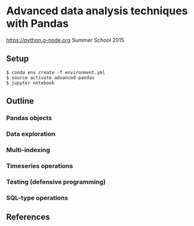 # Advanced data analysis techniques with Pandas

https://python.g-node.org Summer School 2015

## Setup

    $ conda env create -f environment.yml
    $ source activate advanced-pandas
    $ jupyter notebook

## Outline

### Pandas objects

### Data exploration

### Multi-indexing

### Timeseries operations

### Testing (defensive programming)

### SQL-type operations

## References
